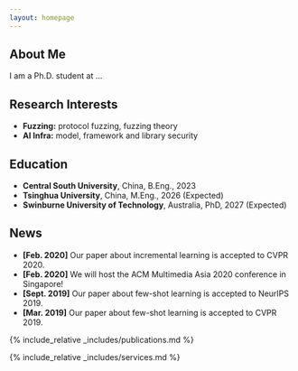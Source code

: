 ```yaml
---
layout: homepage
---
```


## About Me

I am a Ph.D. student at ...

## Research Interests

- **Fuzzing:** protocol fuzzing, fuzzing theory
- **AI Infra:**  model, framework and library security

## Education

- **Central South University**, China, B.Eng., 2023
- **Tsinghua University**, China, M.Eng., 2026 (Expected)
- **Swinburne University of Technology**, Australia, PhD, 2027 (Expected)

## News

- **[Feb. 2020]** Our paper about incremental learning is accepted to CVPR 2020.
- **[Feb. 2020]** We will host the ACM Multimedia Asia 2020 conference in Singapore!
- **[Sept. 2019]** Our paper about few-shot learning is accepted to NeurIPS 2019.
- **[Mar. 2019]** Our paper about few-shot learning is accepted to CVPR 2019.

{% include_relative _includes/publications.md %}

{% include_relative _includes/services.md %}
